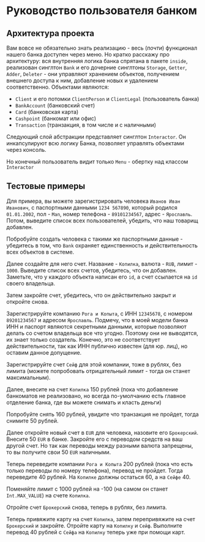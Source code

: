# Руководство пользователя банком

##  Архитектура проекта 

Вам вовсе не обязательно знать реализацию -
весь (*почти*) функционал нашего банка доступен через меню.
Но кратко расскажу про архитектуру:
вся внутренняя логика банка спрятана в пакете `inside`,
реализован синглтон `Bank` и его дочерние синглтоны `Storage`,
`Getter`, `Adder`, `Deleter` - они управляют хранением объектов,
получением внешнего доступа к ним,
добавление новых и удалением соответственно.
Объектами являются:

+ `Client` и его потомки `ClientPerson` и `ClientLegal` (пользователь банка)
+ `BankAccount` (банковский счет)
+ `Card` (банковская карта)
+ `Cashpoint` (банкомат или офис)
+ `Transaction` (транзакция, в том числе и с наличными)

Следующий слой абстракции представляет синглтон `Interactor`.
Он инкапсулируют всю логику Банка, позволяет управлять объектами через консоль.

Но конечный пользователь видит только `Menu` - обертку над классом `Interactor`

## Тестовые примеры

Для примера, вы можете зарегистрировать человека `Иванов Иван Иванович`,
с паспортными данными `1234 567890`, который родился `01.01.2002`,
пол - `Man`, номер телефона - `89101234567`, адрес - `Ярославль`.
Потом, выведите список всех пользователей, убедить, что наш товарищ добавлен.

Побробуйте создать человека с такими же паспортными данные - убедитесь в том,
что `Bank` охраняет единственность и действительность всех объектов в системе.

Далее создайте для него счет. Название - `Копилка`,
валюта - `RUB`, лимит - `1000`.
Выведите список всех счетов, убедитесь, что он добавлен.
Заметьте, что у каждого объекта написан его `id`, а счет ссылается на `id`
своего владельца.

Затем закройте счет, убедитесь, что он действительно закрыт и откройте снова.

Зарегистрируйте компанию `Рога и Копыта`, с ИНН `12345678`,
с номером `89201234567` и адресом `Ярославль`. Подмечу, что в моей модели банка
ИНН и паспорт являются секретными данными, которые позволяют делать со счетом
владельца все что угодно. Поэтому они не выводятся, их знает только создатель.
Конечно, это не соответствует действительности, так как ИНН публично известен
(для юр. лиц), но оставим данное допущение.

Зарегистрируйте счет `Сейф` для этой компании, тоже в рублях, без лимита
(можете попробовать отрицательный лимит - тогда он станет максимальным).

Далее, внесите на счет `Копилка` 150 рублей (пока что добавление банкоматов
не реализовано, но всегда по-умолчанию есть главное отделение банка, где
вы можете снимать и класть деньги)

Попробуйте снять 160 рублей, увидите что транзакция не пройдет,
тогда снимите 50 рублей.

Далее откройте новый счет в `EUR` для человека, назовите его `Брокерский`.
Внесите 50 `EUR` в банке. Закройте его с переводом средств на ваш другой счет.
Но так как переводы между разными валюта запрещены,
то вы получите свои 50 `EUR` наличными.

Теперь переведите компании `Рога и Копыта` 200 рублей (пока что есть
только переводы по номеру телефона), перевод не пройдет.
Тогда переведите 40 рублей. На `Копилке` должны остаться 60, а на `Сейфе` 40.

Поменяйте лимит с 1000 рублей на -100 (на самом он станет `Int.MAX_VALUE`)
на счете `Копилка`.

Отройте счет `Брокерский` снова, теперь в рублях, без лимита.

Теперь привяжите карту на счет `Копилка`, затем перепривяжите на счет
`Брокерский` и закройте. Отройте карту на `Копилку` и `Сейф`. Выполните перевод
40 рублей с `Сейфа` на `Копилку` теперь уже при помощи карт.
